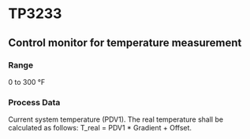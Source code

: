 # TP3233

## Control monitor for temperature measurement

### Range
0 to 300 °F

### Process Data
Current system temperature (PDV1).
The real temperature shall be calculated as follows: T_real = PDV1 * Gradient + Offset.